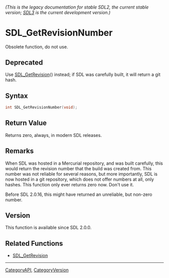 ###### (This is the legacy documentation for stable SDL2, the current stable version; [SDL3](https://wiki.libsdl.org/SDL3/) is the current development version.)
# SDL_GetRevisionNumber

Obsolete function, do not use.

## Deprecated

Use [SDL_GetRevision](SDL_GetRevision.md)() instead; if SDL was carefully
built, it will return a git hash.

## Syntax

```c
int SDL_GetRevisionNumber(void);

```

## Return Value

Returns zero, always, in modern SDL releases.

## Remarks

When SDL was hosted in a Mercurial repository, and was built carefully,
this would return the revision number that the build was created from. This
number was not reliable for several reasons, but more importantly, SDL is
now hosted in a git repository, which does not offer numbers at all, only
hashes. This function only ever returns zero now. Don't use it.

Before SDL 2.0.16, this might have returned an unreliable, but non-zero
number.

## Version

This function is available since SDL 2.0.0.

## Related Functions

* [SDL_GetRevision](SDL_GetRevision.md)

----
[CategoryAPI](CategoryAPI.md), [CategoryVersion](CategoryVersion.md)

